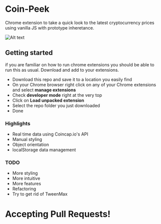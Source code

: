 # Coin-Peek
Chrome extension to take a quick look to the latest cryptocurrency prices using vanilla JS with prototype inheretance.

![Alt text](https://media.giphy.com/media/3o7aCPVG84my1I54Ry/giphy.gif "Optional title")

## Getting started
if you are familiar on how to run chrome extensions you should be able to run this as usual. Download and add to your extensions.

- Download this repo and save it to a location you easily find
- On your Chrome browser right click on any of your Chrome extensions and select **manage extensions**
- Check **developer mode** right at the very top
- Click on **Load unpacked extension**
- Select the repo folder you just downloaded
- Done

### Highlights

- Real time data using Coincap.io's API
- Manual styling
- Object orientation
- localStorage data management

### TODO

- More styling
- More intuitive
- More features
- Refactoring
- Try to get rid of TweenMax


# Accepting Pull Requests!
